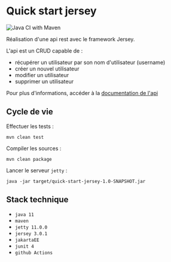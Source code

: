 # Quick start jersey

![Java CI with Maven](https://github.com/lemecanoduweb/quick-start-jersey/workflows/Java%20CI%20with%20Maven/badge.svg)

Réalisation d'une api rest avec le framework Jersey.

L'api est un CRUD capable de :
- récupérer un utilisateur par son nom d'utilisateur (username)
- créer un nouvel utilisateur
- modifier un utilisateur
- supprimer un utilisateur

Pour plus d'informations, accéder à la [documentation de l'api](https://github.com/lemecanoduweb/quick-start-jersey/wiki/User-api)

## Cycle  de vie

Effectuer les tests :
```shell
mvn clean test
```

Compiler les sources :
```shell
mvn clean package
```

Lancer le serveur `jetty` :
```shell
java -jar target/quick-start-jersey-1.0-SNAPSHOT.jar
```

## Stack technique

- `java 11`
- `maven`
- `jetty 11.0.0`
- `jersey 3.0.1`
- `jakartaEE`
- `junit 4`
- `github Actions`
